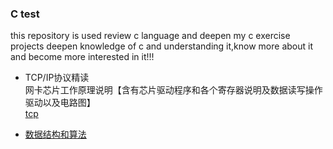 ﻿### C test
this repository is used review c language and deepen my c exercise projects
deepen knowledge of c and understanding it,know more about it and become more 
interested in it!!!   


- TCP/IP协议精读        
网卡芯片工作原理说明【含有芯片驱动程序和各个寄存器说明及数据读写操作驱动以及电路图】   
[tcp](tcp/tcp.md)  

- [数据结构和算法](datastruct/data.md)
